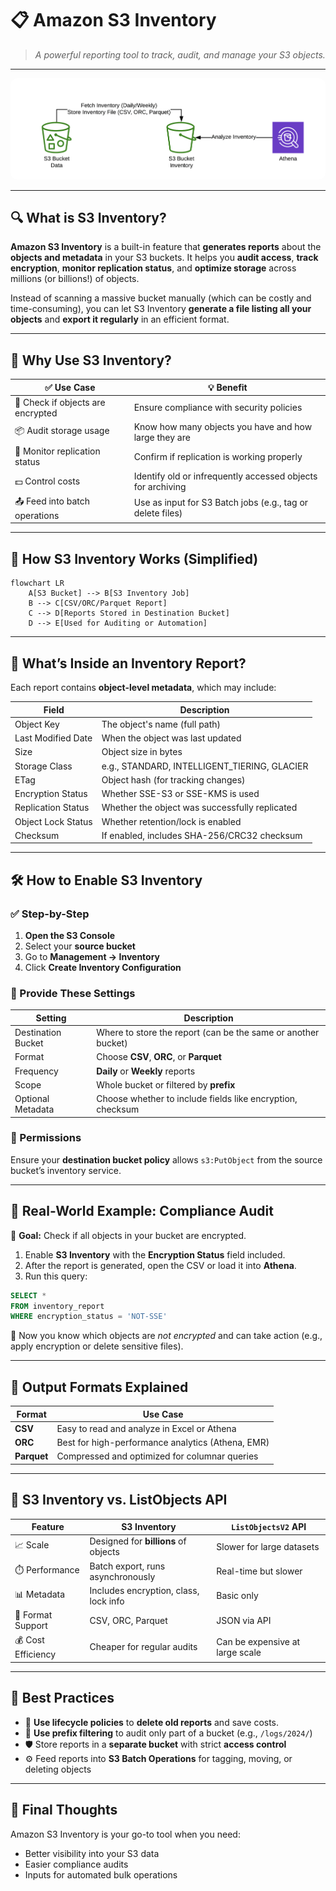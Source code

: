 # 📋 **Amazon S3 Inventory**

> _A powerful reporting tool to track, audit, and manage your S3 objects._

---

<div align="center">
  <img src="images/s3-inventory-workflow.png" alt="S3 Inventory workflow" style="border-radius: 10px;" >
</div>

---

## 🔍 **What is S3 Inventory?**

**Amazon S3 Inventory** is a built-in feature that **generates reports** about the **objects and metadata** in your S3 buckets. It helps you **audit access**, **track encryption**, **monitor replication status**, and **optimize storage** across millions (or billions!) of objects.

Instead of scanning a massive bucket manually (which can be costly and time-consuming), you can let S3 Inventory **generate a file listing all your objects** and **export it regularly** in an efficient format.

---

## 🧰 **Why Use S3 Inventory?**

| ✅ Use Case                       | 💡 Benefit                                                  |
| --------------------------------- | ----------------------------------------------------------- |
| 🔐 Check if objects are encrypted | Ensure compliance with security policies                    |
| 📦 Audit storage usage            | Know how many objects you have and how large they are       |
| 🔁 Monitor replication status     | Confirm if replication is working properly                  |
| 💵 Control costs                  | Identify old or infrequently accessed objects for archiving |
| 📤 Feed into batch operations     | Use as input for S3 Batch jobs (e.g., tag or delete files)  |

---

## 🧪 **How S3 Inventory Works (Simplified)**

```mermaid
flowchart LR
    A[S3 Bucket] --> B[S3 Inventory Job]
    B --> C[CSV/ORC/Parquet Report]
    C --> D[Reports Stored in Destination Bucket]
    D --> E[Used for Auditing or Automation]
```

---

## 🧾 **What’s Inside an Inventory Report?**

Each report contains **object-level metadata**, which may include:

| Field              | Description                                    |
| ------------------ | ---------------------------------------------- |
| Object Key         | The object's name (full path)                  |
| Last Modified Date | When the object was last updated               |
| Size               | Object size in bytes                           |
| Storage Class      | e.g., STANDARD, INTELLIGENT_TIERING, GLACIER   |
| ETag               | Object hash (for tracking changes)             |
| Encryption Status  | Whether SSE-S3 or SSE-KMS is used              |
| Replication Status | Whether the object was successfully replicated |
| Object Lock Status | Whether retention/lock is enabled              |
| Checksum           | If enabled, includes SHA-256/CRC32 checksum    |

---

## 🛠️ **How to Enable S3 Inventory**

### ✅ Step-by-Step

1. **Open the S3 Console**
2. Select your **source bucket**
3. Go to **Management → Inventory**
4. Click **Create Inventory Configuration**

### 🧾 Provide These Settings

| Setting            | Description                                                   |
| ------------------ | ------------------------------------------------------------- |
| Destination Bucket | Where to store the report (can be the same or another bucket) |
| Format             | Choose **CSV**, **ORC**, or **Parquet**                       |
| Frequency          | **Daily** or **Weekly** reports                               |
| Scope              | Whole bucket or filtered by **prefix**                        |
| Optional Metadata  | Choose whether to include fields like encryption, checksum    |

### 🔐 Permissions

Ensure your **destination bucket policy** allows `s3:PutObject` from the source bucket’s inventory service.

---

## 🧪 **Real-World Example: Compliance Audit**

🎯 **Goal:** Check if all objects in your bucket are encrypted.

1. Enable **S3 Inventory** with the **Encryption Status** field included.
2. After the report is generated, open the CSV or load it into **Athena**.
3. Run this query:

```sql
SELECT *
FROM inventory_report
WHERE encryption_status = 'NOT-SSE'
```

🛑 Now you know which objects are _not encrypted_ and can take action (e.g., apply encryption or delete sensitive files).

---

## 📂 **Output Formats Explained**

| Format      | Use Case                                          |
| ----------- | ------------------------------------------------- |
| **CSV**     | Easy to read and analyze in Excel or Athena       |
| **ORC**     | Best for high-performance analytics (Athena, EMR) |
| **Parquet** | Compressed and optimized for columnar queries     |

---

## 💬 **S3 Inventory vs. ListObjects API**

| Feature            | S3 Inventory                          | `ListObjectsV2` API             |
| ------------------ | ------------------------------------- | ------------------------------- |
| 📈 Scale           | Designed for **billions** of objects  | Slower for large datasets       |
| ⏱️ Performance     | Batch export, runs asynchronously     | Real-time but slower            |
| 📊 Metadata        | Includes encryption, class, lock info | Basic only                      |
| 🧾 Format Support  | CSV, ORC, Parquet                     | JSON via API                    |
| 💰 Cost Efficiency | Cheaper for regular audits            | Can be expensive at large scale |

---

## 🌟 **Best Practices**

- 🧹 **Use lifecycle policies** to **delete old reports** and save costs.
- 🎯 **Use prefix filtering** to audit only part of a bucket (e.g., `/logs/2024/`)
- 🛡️ Store reports in a **separate bucket** with strict **access control**
- ⚙️ Feed reports into **S3 Batch Operations** for tagging, moving, or deleting objects

---

## 🚀 Final Thoughts

Amazon S3 Inventory is your go-to tool when you need:

- Better visibility into your S3 data
- Easier compliance audits
- Inputs for automated bulk operations
